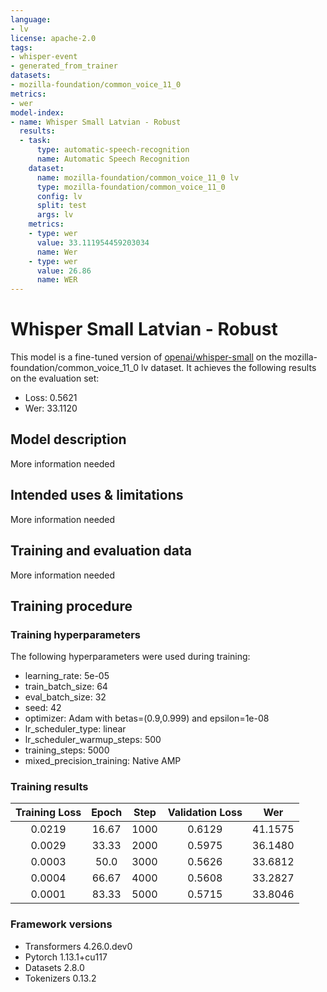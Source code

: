 ```yaml
---
language:
- lv
license: apache-2.0
tags:
- whisper-event
- generated_from_trainer
datasets:
- mozilla-foundation/common_voice_11_0
metrics:
- wer
model-index:
- name: Whisper Small Latvian - Robust
  results:
  - task:
      type: automatic-speech-recognition
      name: Automatic Speech Recognition
    dataset:
      name: mozilla-foundation/common_voice_11_0 lv
      type: mozilla-foundation/common_voice_11_0
      config: lv
      split: test
      args: lv
    metrics:
    - type: wer
      value: 33.111954459203034
      name: Wer
    - type: wer
      value: 26.86
      name: WER
---
```


<!-- This model card has been generated automatically according to the information the Trainer had access to. You
should probably proofread and complete it, then remove this comment. -->

# Whisper Small Latvian - Robust

This model is a fine-tuned version of [openai/whisper-small](https://huggingface.co/openai/whisper-small) on the mozilla-foundation/common_voice_11_0 lv dataset.
It achieves the following results on the evaluation set:
- Loss: 0.5621
- Wer: 33.1120

## Model description

More information needed

## Intended uses & limitations

More information needed

## Training and evaluation data

More information needed

## Training procedure

### Training hyperparameters

The following hyperparameters were used during training:
- learning_rate: 5e-05
- train_batch_size: 64
- eval_batch_size: 32
- seed: 42
- optimizer: Adam with betas=(0.9,0.999) and epsilon=1e-08
- lr_scheduler_type: linear
- lr_scheduler_warmup_steps: 500
- training_steps: 5000
- mixed_precision_training: Native AMP

### Training results

| Training Loss | Epoch | Step | Validation Loss | Wer     |
|:-------------:|:-----:|:----:|:---------------:|:-------:|
| 0.0219        | 16.67 | 1000 | 0.6129          | 41.1575 |
| 0.0029        | 33.33 | 2000 | 0.5975          | 36.1480 |
| 0.0003        | 50.0  | 3000 | 0.5626          | 33.6812 |
| 0.0004        | 66.67 | 4000 | 0.5608          | 33.2827 |
| 0.0001        | 83.33 | 5000 | 0.5715          | 33.8046 |


### Framework versions

- Transformers 4.26.0.dev0
- Pytorch 1.13.1+cu117
- Datasets 2.8.0
- Tokenizers 0.13.2

